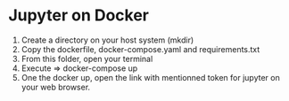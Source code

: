 # Jupyter on Docker

1. Create a directory on your host system (mkdir)
2. Copy the dockerfile, docker-compose.yaml and requirements.txt
3. From this folder, open your terminal
4. Execute => docker-compose up
5. One the docker up, open the link with mentionned token for jupyter on your web browser.


